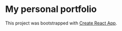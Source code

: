 # My personal portfolio

This project was bootstrapped with [Create React App](https://github.com/facebook/create-react-app).
